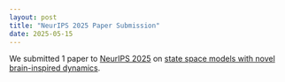 ```yaml
---
layout: post
title: "NeurIPS 2025 Paper Submission"
date: 2025-05-15
---
```


We submitted 1 paper to [NeurIPS 2025](https://neurips.cc) on [state space models with novel brain-inspired dynamics](https://arxiv.org/pdf/2507.05238).
